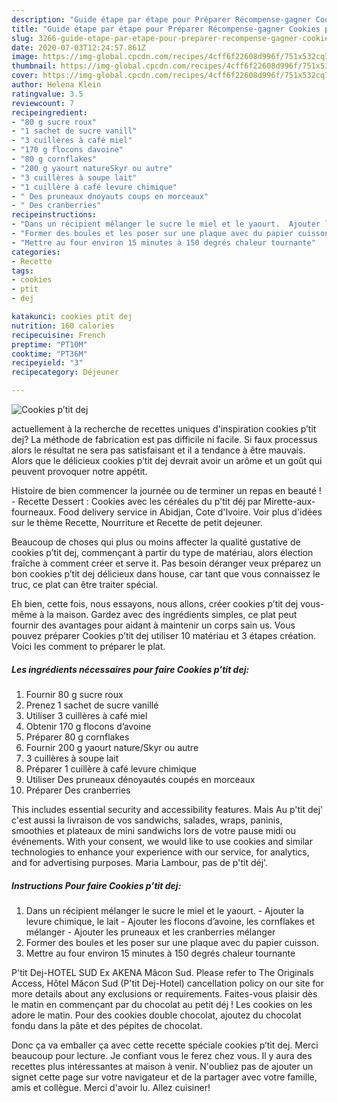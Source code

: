 ```yaml
---
description: "Guide étape par étape pour Préparer Récompense-gagner Cookies p’tit dej"
title: "Guide étape par étape pour Préparer Récompense-gagner Cookies p’tit dej"
slug: 3266-guide-etape-par-etape-pour-preparer-recompense-gagner-cookies-ptit-dej
date: 2020-07-03T12:24:57.861Z
image: https://img-global.cpcdn.com/recipes/4cff6f22608d996f/751x532cq70/cookies-ptit-dej-photo-principale-de-la-recette.jpg
thumbnail: https://img-global.cpcdn.com/recipes/4cff6f22608d996f/751x532cq70/cookies-ptit-dej-photo-principale-de-la-recette.jpg
cover: https://img-global.cpcdn.com/recipes/4cff6f22608d996f/751x532cq70/cookies-ptit-dej-photo-principale-de-la-recette.jpg
author: Helena Klein
ratingvalue: 3.5
reviewcount: 7
recipeingredient:
- "80 g sucre roux"
- "1 sachet de sucre vanill"
- "3 cuillères à café miel"
- "170 g flocons davoine"
- "80 g cornflakes"
- "200 g yaourt natureSkyr ou autre"
- "3 cuillères à soupe lait"
- "1 cuillère à café levure chimique"
- " Des pruneaux dnoyauts coups en morceaux"
- " Des cranberries"
recipeinstructions:
- "Dans un récipient mélanger le sucre le miel et le yaourt.  Ajouter la levure chimique, le lait Ajouter les flocons d’avoine, les cornflakes et mélanger  Ajouter les pruneaux et les cranberries mélanger"
- "Former des boules et les poser sur une plaque avec du papier cuisson."
- "Mettre au four environ 15 minutes à 150 degrés chaleur tournante"
categories:
- Recette
tags:
- cookies
- ptit
- dej

katakunci: cookies ptit dej 
nutrition: 160 calories
recipecuisine: French
preptime: "PT10M"
cooktime: "PT36M"
recipeyield: "3"
recipecategory: Déjeuner

---
```



![Cookies p’tit dej](https://img-global.cpcdn.com/recipes/4cff6f22608d996f/751x532cq70/cookies-ptit-dej-photo-principale-de-la-recette.jpg)

actuellement à la recherche de recettes uniques d'inspiration cookies p’tit dej? La méthode de fabrication est pas difficile ni facile. Si faux processus alors le résultat ne sera pas satisfaisant et il a tendance à être mauvais. Alors que le délicieux cookies p’tit dej devrait avoir un arôme et un goût qui peuvent provoquer notre appétit.

Histoire de bien commencer la journée ou de terminer un repas en beauté ! - Recette Dessert : Cookies avec les céréales du p&#39;tit déj par Mirette-aux-fourneaux. Food delivery service in Abidjan, Cote d&#39;Ivoire. Voir plus d&#39;idées sur le thème Recette, Nourriture et Recette de petit dejeuner.

Beaucoup de choses qui plus ou moins affecter la qualité gustative de cookies p’tit dej, commençant à partir du type de matériau, alors élection fraîche à comment créer et serve it. Pas besoin déranger veux préparez un bon cookies p’tit dej délicieux dans house, car tant que vous connaissez le truc, ce plat can être traiter spécial.


Eh bien, cette fois, nous essayons, nous allons, créer cookies p’tit dej vous-même à la maison. Gardez avec des ingrédients simples, ce plat peut fournir des avantages pour aidant à maintenir un corps sain us. Vous pouvez préparer Cookies p’tit dej utiliser 10 matériau et 3 étapes création. Voici les comment to préparer le plat.

<!--inarticleads1-->

##### Les ingrédients nécessaires pour faire Cookies p’tit dej:

1. Fournir 80 g sucre roux
1. Prenez 1 sachet de sucre vanillé
1. Utiliser 3 cuillères à café miel
1. Obtenir 170 g flocons d’avoine
1. Préparer 80 g cornflakes
1. Fournir 200 g yaourt nature/Skyr ou autre
1.  3 cuillères à soupe lait
1. Préparer 1 cuillère à café levure chimique
1. Utiliser  Des pruneaux dénoyautés coupés en morceaux
1. Préparer  Des cranberries


This includes essential security and accessibility features. Mais Au p&#39;tit dej&#39; c&#39;est aussi la livraison de vos sandwichs, salades, wraps, paninis, smoothies et plateaux de mini sandwichs lors de votre pause midi ou événements. With your consent, we would like to use cookies and similar technologies to enhance your experience with our service, for analytics, and for advertising purposes. Maria Lambour, pas de p&#39;tit déj&#39;. 

<!--inarticleads2-->

##### Instructions Pour faire Cookies p’tit dej:

1. Dans un récipient mélanger le sucre le miel et le yaourt.  - Ajouter la levure chimique, le lait - Ajouter les flocons d’avoine, les cornflakes et mélanger  - Ajouter les pruneaux et les cranberries mélanger
1. Former des boules et les poser sur une plaque avec du papier cuisson.
1. Mettre au four environ 15 minutes à 150 degrés chaleur tournante


P&#39;tit Dej-HOTEL SUD Ex AKENA Mâcon Sud. Please refer to The Originals Access, Hôtel Mâcon Sud (P&#39;tit Dej-Hotel) cancellation policy on our site for more details about any exclusions or requirements. Faites-vous plaisir dès le matin en commençant par du chocolat au petit déj ! Les cookies on les adore le matin. Pour des cookies double chocolat, ajoutez du chocolat fondu dans la pâte et des pépites de chocolat. 


Donc ça va emballer ça avec cette recette spéciale cookies p’tit dej. Merci beaucoup pour lecture. Je confiant vous le ferez chez vous. Il y aura des recettes plus  intéressantes at maison à venir. N'oubliez pas de ajouter un signet cette page sur votre navigateur et de la partager avec votre famille, amis et collègue. Merci d'avoir lu. Allez cuisiner!
